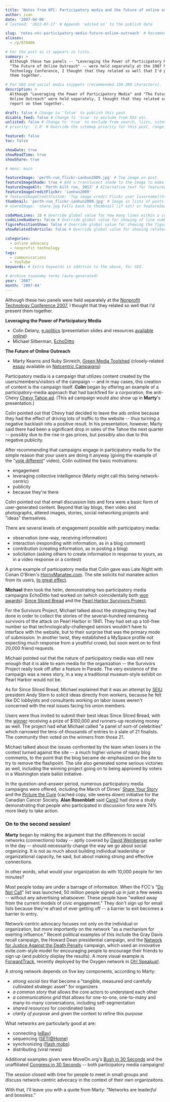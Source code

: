 ```yaml
---
title: 'Notes from NTC: Participatory media and the future of online outreach'
author: ivan
date: '2007-04-06'
# lastmod: '2022-07-17' # Appends 'edited on' to the publish date

slug: 'notes-ntc-participatory-media-future-online-outreach' # Recommended length is 3 to 5 words.
aliases:
  - /p/070406

# For the post as it appears in lists.
summary: >
  Although these two panels -- "Leveraging the Power of Participatory Media" and
  "The Future of Online Outreach" -- were held separately at the 2007 Nonprofit
  Technology Conference, I thought that they related so well that I'd present
  them together.

# For SEO and social media snippets (recommended 150-200 characters).
description: >
  Although "Leveraging the Power of Participatory Media" and "The Future of
  Online Outreach" were held separately, I thought that they related so well I'd
  report on them together.

draft: false # Change to 'false' to publish this post.
disable_feed: false # Change to 'true' to exclude from RSS etc.
unlisted: false # Change to 'true' to exclude from search, lists, sitemaps, and feeds.
# priority: '1.0' # Override the sitemap priority for this post, range 1.0 (high) to 0.0 (low)

featured: false
toc: false

showDate: true
showReadTime: true
showShare: true

# menu: main

featureImage: 'perth-run_flickr-ianhun2009.jpg' # Top image on post.
featureImageShade: true # Add a translucent shade to the image to make overlaid text easier to read.
featureImageAlt: 'Perth kilt run, 2013' # Alternative text for featured image.
featureImageCreditFlickr: 'ianhun2009'
# featureImageCreditCustom: 'Top image credit Flickr user [username](https://www.flickr.com/photos/username).'
thumbnail: 'perth-run_flickr-ianhun2009.jpg' # Image in lists of posts.
# shareImage: 'share.jpg Falls back to thumbnail (if set) or featureImage.

codeMaxLines: 10 # Override global value for how many lines within a code block before auto-collapsing.
codeLineNumbers: false # Override global value for showing of line numbers within code block.
figurePositionShow: false # Override global value for showing the figure label.
showRelatedInArticle: false # Override global value for showing related posts in this series at the end of the content.

categories:
  - online advocacy
  - nonprofit technology
tags:
  - communications
  - YouTube
keywords: # Extra keywords in addition to the above, for SEO.

# Archive taxonomy terms (auto-generated)
year: '2007'
month: '2007-04'
---
```


Although these two panels were held separately at the
[Nonprofit Technology Conference 2007](https://web.archive.org/web/20070308071728/http://www.nten.org/ntc),
I thought that they related so well that I'd present them together.

**Leveraging the Power of Participatory Media**

- Colin Delany, [e.politics](https://www.epolitics.com/) (presentation slides
  and resources
  [available online](https://www.epolitics.com/2007/04/05/resources-for-n-ten-panel-on-socialparticipatory-media/))
- Michael Silberman,
  [EchoDitto](https://web.archive.org/web/20070701104529/http://www.echoditto.com/)

**The Future of Online Outreach**

- Marty Kearns and Ruby Sinreich,
  [Green Media Toolshed](https://web.archive.org/web/20070701171633/http://www.greenmediatoolshed.org/)
  (closely-related
  [essay](https://web.archive.org/web/20220128034821/https://activist.blogs.com/networkcentricadvocacypaper.pdf)
  available on
  [Netcentric Campaigns](https://web.archive.org/web/20080124154123/http://www.netcentriccampaigns.org/))

Participatory media is a campaign that utilizes content created by the
users/members/visitors of the campaign -- and in may cases, this creation of
content is the campaign itself. **Colin** began by offering an example of a
participatory-media approach that had backfired for a corporation, the
anti-Chevy
[Chevy Tahoe ad](https://web.archive.org/web/20070531074727/http://www.youtube.com/watch?v=3CVezHDxFuw).
(This ad campaign would also show up in **Marty**'s presentation.)

Colin pointed out that Chevy had decided to leave the ads online because they
had the effect of driving lots of traffic to the website -- thus turning a
negative backlash into a positive result. In his presentation, however, Marty
said there had been a significant drop in sales of the Tahoe the next quarter --
possibly due to the rise in gas prices, but possibly also due to this negative
publicity.

After recommending that campaigns engage in participatory media for the simple
reason that your users are doing it anyway (giving the example of the
"[vote different](https://www.youtube.com/watch?v=6h3G-lMZxjo)" video), Colin
outlined the basic motivations:

- engagement
- leveraging collective intelligence (Marty might call this being
  network-centric)
- publicity
- because they're there

Colin pointed out that email discussion lists and fora were a basic form of
user-generated content. Beyond that lay blogs, then video and photographs,
altered images, stories, social networking projects and "ideas" themselves.

There are several levels of engagement possible with participatory media:

- observation (one-way, receiving information)
- interaction (responding with information, as in a blog comment)
- contribution (creating information, as in posting a blog)
- solicitation (asking others to create information in response to yours, as in
  a video response or a contest)

A prime example of participatory media that Colin gave was Late Night with Conan
O'Brien's
[HornyManatee.com](https://web.archive.org/web/20070705204729/http://www.hornymanatee.com/).
The site solicits hot manatee action from its users,
[to great effect](https://web.archive.org/web/20070127151216/http://www.hornymanatee.com:80/fan_art/8017.shtml).

**Michael** then took the helm, demonstrating two participatory media campaigns
EchoDitto had worked on (which coincidentally both
[won awards](https://web.archive.org/web/20071028185218/http://www.echoditto.com/node/1063)):
[Since Sliced Bread](https://web.archive.org/web/20070719052759/http://www.sinceslicedbread.com/)
and the
[Pearl Harbor Survivors Project](https://web.archive.org/web/20070630001236/http://www.pearlharborstories.org/).

For the Survivors Project, Michael talked about the strategizing they had done
in order to collect the stories of the several-hundred remaining survivors of
the attack on Pearl Harbor in 1941. They had set up a toll-free number so that
technologically-challenged seniors wouldn't have to interface with the website,
but to their surprise that was the primary mode of submission. In another twist,
they established a MySpace profile not expecting much response from a youthful
crowd, but soon went on to find 20,000 friend requests.

Michael pointed out that the nature of participatory media was still new enough
that it is able to earn media for the organization -- the Survivors Project
really took off after a feature in Parade. The very existence of the campaign
was a news story, in a way a traditional museum-style exhibit on Pearl Harbor
would not be.

As for Since Sliced Bread, Michael explained that it was an attempt by
[SEIU](https://seiu.org/) president Andy Stern to solicit ideas directly from
workers, because he felt like DC lobbyists and consultants working on labor
issues weren't concerned with the real issues facing his union members.

Users were thus invited to submit their best ideas Since Sliced Bread, with the
[winner](https://web.archive.org/web/20070719053813/http://www.sinceslicedbread.com/idea/9602)
receiving a prize of $100,000 and runners-up receiving money as well. The
project had what Michael called "a panel of sort-of celebrities" which narrowed
the tens-of-thousands of entries to a slate of 21 finalists. The community then
voted on the winners from those 21.

Michael talked about the issues confronted by the team when losers in the
contest turned against the site -- a much higher volume of nasty blog comments,
to the point that the blog became de-emphasized on the site to try to remove the
flashpoint. The site also generated some serious victories as well, including
the winning project going on to being approved by voters in a Washington state
ballot initiative.

In the question-and-answer period, numerous participatory media campaigns were
offered, including the March of Dimes'
[Share Your Story](https://web.archive.org/web/20070717211439/http://www.shareyourstory.org/)
and the
[Picture the Cure](https://web.archive.org/web/20070610082243/http://picturethecure.ca/)
(cached copy, site seems down) initiative for the Canadian Cancer Society.
**Alan Rosenblatt** said
[Care2](https://web.archive.org/web/20070706210219/http://www.care2.com/) had
done a study demonstrating that people who participated in discussion fora were
74% more likely to take action.

### On to the second session!

**Marty** began by making the argument that the differences in social networks
(connections) today -- aptly covered by
[David Weinberger](https://web.archive.org/web/20081205054343/netsquared.org/blog/britt-bravo/notes-ntc-keynote-david-weinberger)
earlier in the day -- should necessarily change the way we go about social
organizing. It is not as much about building individual leadership or
organizational capacity, he said, but about making strong and effective
connections.

In other words, what would your organization do with 10,000 people for ten
minutes?

Most people today are under a barrage of information. When the FCC's
"[Do Not Call](https://www.donotcall.gov/)" list was launched, 50 million people
signed up in just a few weeks -- without any advertising whatsoever. These
people have "walked away from the current models of civic engagement." They
don't sign up for email lists because they're afraid of ever getting off -- a
barrier to exit becomes a barrier to entry.

Network-centric advocacy focuses not only on the individual or organization, but
more importantly on the network "as a mechanism for exerting influence." Recent
political examples of this include the Gray Davis recall campaign, the Howard
Dean presidential campaign, and the
[Network for Justice Against the Death Penalty](https://web.archive.org/web/20070708232229/http://www.networkforjustice.org/partners/New_Yorkers_Against_The_Death_Penalty)
campaign, which used an innovative evite.com-style model for encouraging people
to encourage their friends to sign up (and publicly display the results). A more
visual example is
[ForwardTrack](https://web.archive.org/web/20070714124801/http://forwardtrack.eyebeamresearch.org/),
recently deployed by the Oxygen network in
[Oh! Speakup!](https://web.archive.org/web/20070716232054/http://speakup.oxygen.com/campaigns/womensrights/).

A strong network depends on five key components, according to Marty:

- _strong social ties_ that become a "tangible, measured and carefully
  cultivated strategic asset" for organizers
- _a common story_ that allows the core actors to understand each other
- _a communications grid_ that allows for one-to-one, one-to-many and
  many-to-many conversations, including self-segmentation
- _shared resources_ for coordinated tasks
- _clarity of purpose_ and given the context to refine this purpose

What networks are particularly good at are:

- connecting ([eBay](https://www.ebay.com/))
- sequencing ([SETI@Home](https://en.wikipedia.org/wiki/SETI@home))
- synchronizing ([flash mobs](https://smartmobs.com/book-summary/))
- distributing (viral news)

Additional examples given were MoveOn.org's
[Bush in 30 Seconds](https://web.archive.org/web/20070709151254/http://bushin30seconds.org/)
and the unaffiliated
[Congress in 30 Seconds](https://web.archive.org/web/20070625065450/http://www.congressin30seconds.com/)
-- both participatory media campaigns!

The session closed with time for people to meet in small groups and discuss
network-centric advocacy in the context of their own organizaitons.

With that, I'll leave you with a quote from Marty: "Networks are
leader<em>ful</em> and boss<em>less</em>."
